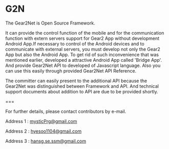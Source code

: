 G2N
===

The Gear2Net is Open Source Framework. 

It can provide the control function of the mobile and for the communication function with extern servers support for Gear2 App without development Android App.If necessary to control of the Android devices and to communicate with external servers, you must develop not only the Gear2 App but also the Android App. To get rid of such inconvenience that was mentioned earlier, developed a attractive Android App called 'Bridge App'. And provide Gear2Net API to developed of Javascript language. Also you can use this easily through provided Gear2Net API Reference.

The committer can easily present to the additional API because the Gear2Net was distinguished between Framework and API. And technical support documents about addition to API are due to be provided shortly.

===

For further details, please contact contributors by e-mail.

Address 1 : mysticPrg@gmail.com

Address 2 : hyesoo1104@gmail.com

Address 3 : hansg.se.ssm@gmail.com
